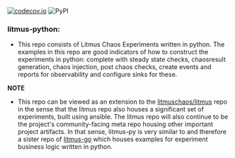 [![codecov.io](https://codecov.io/github/codecov/codecov-python/coverage.svg?branch=pod_delete)](https://codecov.io/github/oumkale/litmus-python)
![PyPI](https://img.shields.io/pypi/v/codecov)
### litmus-python:

- This repo consists of Litmus Chaos Experiments written in python. The examples in this repo are good indicators
of how to construct the experiments in python: complete with steady state checks, chaosresult generation, chaos injection,
post chaos checks, create events and reports for observability and configure sinks for these.

**NOTE**

- This repo can be viewed as an extension to the [litmuschaos/litmus](https://github.com/litmuschaos/litmus) repo
  in the sense that the litmus repo also houses a significant set of experiments, built using ansible. The litmus repo
  will also continue to be the project's community-facing meta repo housing other important project artifacts. In that
  sense, litmus-py is very similar to and therefore a sister repo of [litmus-go](https://github.com/litmuschaos/litmus-go) which
  houses examples for experiment business logic written in python.
